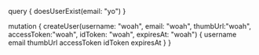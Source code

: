 query {
  doesUserExist(email: "yo")
}

mutation {
  createUser(username: "woah", email: "woah", thumbUrl:"woah", accessToken:"woah", idToken: "woah", expiresAt: "woah") {
    username
    email
    thumbUrl
    accessToken
    idToken
    expiresAt
  }
}